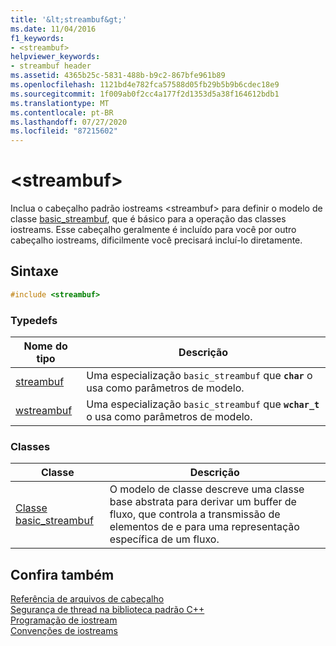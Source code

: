 ```yaml
---
title: '&lt;streambuf&gt;'
ms.date: 11/04/2016
f1_keywords:
- <streambuf>
helpviewer_keywords:
- streambuf header
ms.assetid: 4365b25c-5831-488b-b9c2-867bfe961b89
ms.openlocfilehash: 1121bd4e782fca57588d05fb29b5b9b6cdec18e9
ms.sourcegitcommit: 1f009ab0f2cc4a177f2d1353d5a38f164612bdb1
ms.translationtype: MT
ms.contentlocale: pt-BR
ms.lasthandoff: 07/27/2020
ms.locfileid: "87215602"
---
```

# <a name="ltstreambufgt"></a>&lt;streambuf&gt;

Inclua o cabeçalho padrão iostreams \<streambuf> para definir o modelo de classe [basic_streambuf](../standard-library/basic-streambuf-class.md), que é básico para a operação das classes iostreams. Esse cabeçalho geralmente é incluído para você por outro cabeçalho iostreams, dificilmente você precisará incluí-lo diretamente.

## <a name="syntax"></a>Sintaxe

```cpp
#include <streambuf>
```

### <a name="typedefs"></a>Typedefs

|Nome do tipo|Descrição|
|-|-|
|[streambuf](../standard-library/streambuf-typedefs.md#streambuf)|Uma especialização `basic_streambuf` que **`char`** o usa como parâmetros de modelo.|
|[wstreambuf](../standard-library/streambuf-typedefs.md#wstreambuf)|Uma especialização `basic_streambuf` que **`wchar_t`** o usa como parâmetros de modelo.|

### <a name="classes"></a>Classes

|Classe|Descrição|
|-|-|
|[Classe basic_streambuf](basic-streambuf-class.md)|O modelo de classe descreve uma classe base abstrata para derivar um buffer de fluxo, que controla a transmissão de elementos de e para uma representação específica de um fluxo.|

## <a name="see-also"></a>Confira também

[Referência de arquivos de cabeçalho](../standard-library/cpp-standard-library-header-files.md)\
[Segurança de thread na biblioteca padrão C++](../standard-library/thread-safety-in-the-cpp-standard-library.md)\
[Programação de iostream](../standard-library/iostream-programming.md)\
[Convenções de iostreams](../standard-library/iostreams-conventions.md)
